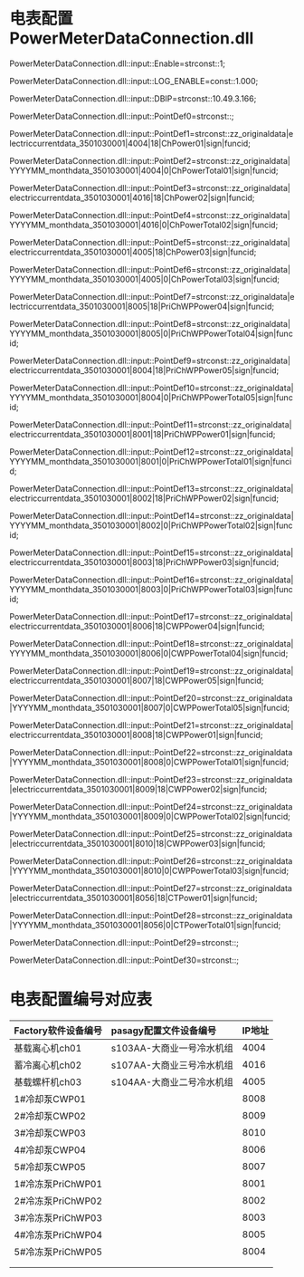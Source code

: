 # 电表配置PowerMeterDataConnection.dll

PowerMeterDataConnection.dll::input::Enable=strconst::1;

PowerMeterDataConnection.dll::input::LOG\_ENABLE=const::1.000;

PowerMeterDataConnection.dll::input::DBIP=strconst::10.49.3.166;

PowerMeterDataConnection.dll::input::PointDef0=strconst::;

PowerMeterDataConnection.dll::input::PointDef1=strconst::zz\_originaldata\|electriccurrentdata\_3501030001\|4004\|18\|ChPower01\|sign\|funcid;

PowerMeterDataConnection.dll::input::PointDef2=strconst::zz\_originaldata\|YYYYMM\_monthdata\_3501030001\|4004\|0\|ChPowerTotal01\|sign\|funcid;

PowerMeterDataConnection.dll::input::PointDef3=strconst::zz\_originaldata\|electriccurrentdata\_3501030001\|4016\|18\|ChPower02\|sign\|funcid;

PowerMeterDataConnection.dll::input::PointDef4=strconst::zz\_originaldata\|YYYYMM\_monthdata\_3501030001\|4016\|0\|ChPowerTotal02\|sign\|funcid;

PowerMeterDataConnection.dll::input::PointDef5=strconst::zz\_originaldata\|electriccurrentdata\_3501030001\|4005\|18\|ChPower03\|sign\|funcid;

PowerMeterDataConnection.dll::input::PointDef6=strconst::zz\_originaldata\|YYYYMM\_monthdata\_3501030001\|4005\|0\|ChPowerTotal03\|sign\|funcid;

PowerMeterDataConnection.dll::input::PointDef7=strconst::zz\_originaldata\|electriccurrentdata\_3501030001\|8005\|18\|PriChWPPower04\|sign\|funcid;

PowerMeterDataConnection.dll::input::PointDef8=strconst::zz\_originaldata\|YYYYMM\_monthdata\_3501030001\|8005\|0\|PriChWPPowerTotal04\|sign\|funcid;

PowerMeterDataConnection.dll::input::PointDef9=strconst::zz\_originaldata\|electriccurrentdata\_3501030001\|8004\|18\|PriChWPPower05\|sign\|funcid;

PowerMeterDataConnection.dll::input::PointDef10=strconst::zz\_originaldata\|YYYYMM\_monthdata\_3501030001\|8004\|0\|PriChWPPowerTotal05\|sign\|funcid;

PowerMeterDataConnection.dll::input::PointDef11=strconst::zz\_originaldata\|electriccurrentdata\_3501030001\|8001\|18\|PriChWPPower01\|sign\|funcid;

PowerMeterDataConnection.dll::input::PointDef12=strconst::zz\_originaldata\|YYYYMM\_monthdata\_3501030001\|8001\|0\|PriChWPPowerTotal01\|sign\|funcid;

PowerMeterDataConnection.dll::input::PointDef13=strconst::zz\_originaldata\|electriccurrentdata\_3501030001\|8002\|18\|PriChWPPower02\|sign\|funcid;

PowerMeterDataConnection.dll::input::PointDef14=strconst::zz\_originaldata\|YYYYMM\_monthdata\_3501030001\|8002\|0\|PriChWPPowerTotal02\|sign\|funcid;

PowerMeterDataConnection.dll::input::PointDef15=strconst::zz\_originaldata\|electriccurrentdata\_3501030001\|8003\|18\|PriChWPPower03\|sign\|funcid;

PowerMeterDataConnection.dll::input::PointDef16=strconst::zz\_originaldata\|YYYYMM\_monthdata\_3501030001\|8003\|0\|PriChWPPowerTotal03\|sign\|funcid;

PowerMeterDataConnection.dll::input::PointDef17=strconst::zz\_originaldata\|electriccurrentdata\_3501030001\|8006\|18\|CWPPower04\|sign\|funcid;

PowerMeterDataConnection.dll::input::PointDef18=strconst::zz\_originaldata\|YYYYMM\_monthdata\_3501030001\|8006\|0\|CWPPowerTotal04\|sign\|funcid;

PowerMeterDataConnection.dll::input::PointDef19=strconst::zz\_originaldata\|electriccurrentdata\_3501030001\|8007\|18\|CWPPower05\|sign\|funcid;

PowerMeterDataConnection.dll::input::PointDef20=strconst::zz\_originaldata\|YYYYMM\_monthdata\_3501030001\|8007\|0\|CWPPowerTotal05\|sign\|funcid;

PowerMeterDataConnection.dll::input::PointDef21=strconst::zz\_originaldata\|electriccurrentdata\_3501030001\|8008\|18\|CWPPower01\|sign\|funcid;

PowerMeterDataConnection.dll::input::PointDef22=strconst::zz\_originaldata\|YYYYMM\_monthdata\_3501030001\|8008\|0\|CWPPowerTotal01\|sign\|funcid;

PowerMeterDataConnection.dll::input::PointDef23=strconst::zz\_originaldata\|electriccurrentdata\_3501030001\|8009\|18\|CWPPower02\|sign\|funcid;

PowerMeterDataConnection.dll::input::PointDef24=strconst::zz\_originaldata\|YYYYMM\_monthdata\_3501030001\|8009\|0\|CWPPowerTotal02\|sign\|funcid;

PowerMeterDataConnection.dll::input::PointDef25=strconst::zz\_originaldata\|electriccurrentdata\_3501030001\|8010\|18\|CWPPower03\|sign\|funcid;

PowerMeterDataConnection.dll::input::PointDef26=strconst::zz\_originaldata\|YYYYMM\_monthdata\_3501030001\|8010\|0\|CWPPowerTotal03\|sign\|funcid;

PowerMeterDataConnection.dll::input::PointDef27=strconst::zz\_originaldata\|electriccurrentdata\_3501030001\|8056\|18\|CTPower01\|sign\|funcid;

PowerMeterDataConnection.dll::input::PointDef28=strconst::zz\_originaldata\|YYYYMM\_monthdata\_3501030001\|8056\|0\|CTPowerTotal01\|sign\|funcid;

PowerMeterDataConnection.dll::input::PointDef29=strconst::;

PowerMeterDataConnection.dll::input::PointDef30=strconst::;

# 电表配置编号对应表

| Factory软件设备编号 | pasagy配置文件设备编号 | IP地址 |
| :--- | :--- | :--- |
| 基载离心机ch01 | s103AA-大商业一号冷水机组 | 4004 |
| 蓄冷离心机ch02 | s107AA-大商业三号冷水机组 | 4016 |
| 基载螺杆机ch03 | s104AA-大商业二号冷水机组 | 4005 |
| 1\#冷却泵CWP01 |  | 8008 |
| 2\#冷却泵CWP02 |  | 8009 |
| 3\#冷却泵CWP03 |  | 8010 |
| 4\#冷却泵CWP04 |  | 8006 |
| 5\#冷却泵CWP05 |  | 8007 |
| 1\#冷冻泵PriChWP01 |  | 8001 |
| 2\#冷冻泵PriChWP02 |  | 8002 |
| 3\#冷冻泵PriChWP03 |  | 8003 |
| 4\#冷冻泵PriChWP04 |  | 8005 |
| 5\#冷冻泵PriChWP05 |  | 8004 |
|  |  |  |
|  |  |  |



